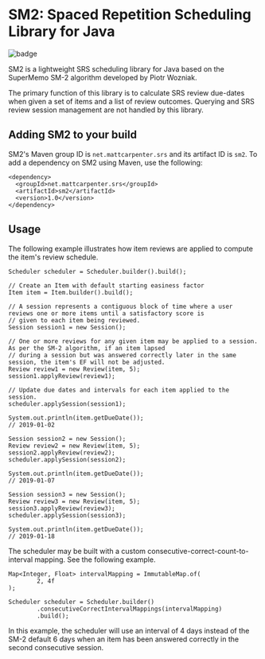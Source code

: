 # SM2: Spaced Repetition Scheduling Library for Java
![badge](https://github.com/mattcarpenter/sm2/workflows/Java%20CI/badge.svg?branch=master)

SM2 is a lightweight SRS scheduling library for Java based on the SuperMemo SM-2 algorithm developed by Piotr Wozniak.

The primary function of this library is to calculate SRS review due-dates when given a set of items and a list of review outcomes. Querying and SRS review session management are not handled by this library.

## Adding SM2 to your build

SM2's Maven group ID is `net.mattcarpenter.srs` and its artifact ID is `sm2`. To add a dependency on SM2 using Maven, use the following:

```$xslt
<dependency>
  <groupId>net.mattcarpenter.srs</groupId>
  <artifactId>sm2</artifactId>
  <version>1.0</version>
</dependency>
```

## Usage

The following example illustrates how item reviews are applied to compute the item's review schedule.

```$java
Scheduler scheduler = Scheduler.builder().build();

// Create an Item with default starting easiness factor
Item item = Item.builder().build();

// A session represents a contiguous block of time where a user reviews one or more items until a satisfactory score is
// given to each item being reviewed.
Session session1 = new Session();

// One or more reviews for any given item may be applied to a session. As per the SM-2 algorithm, if an item lapsed
// during a session but was answered correctly later in the same session, the item's EF will not be adjusted.
Review review1 = new Review(item, 5);
session1.applyReview(review1);

// Update due dates and intervals for each item applied to the session.
scheduler.applySession(session1);

System.out.println(item.getDueDate());
// 2019-01-02

Session session2 = new Session();
Review review2 = new Review(item, 5);
session2.applyReview(review2);
scheduler.applySession(session2);

System.out.println(item.getDueDate());
// 2019-01-07

Session session3 = new Session();
Review review3 = new Review(item, 5);
session3.applyReview(review3);
scheduler.applySession(session3);

System.out.println(item.getDueDate());
// 2019-01-18
```

The scheduler may be built with a custom consecutive-correct-count-to-interval mapping. See the following example.

```$java
Map<Integer, Float> intervalMapping = ImmutableMap.of(
        2, 4f
);

Scheduler scheduler = Scheduler.builder()
        .consecutiveCorrectIntervalMappings(intervalMapping)
        .build();
```

In this example, the scheduler will use an interval of 4 days instead of the SM-2 default 6 days when an item has been answered correctly in the second consecutive session.

